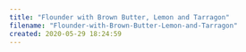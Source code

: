 ```yaml
---
title: "Flounder with Brown Butter, Lemon and Tarragon"
filename: "Flounder-with-Brown-Butter-Lemon-and-Tarragon"
created: 2020-05-29 18:24:59
---
```


